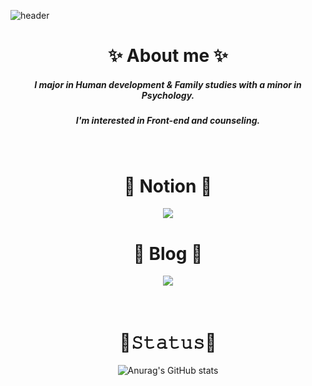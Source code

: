 ![header](https://capsule-render.vercel.app/api?type=waving&color=auto&height=150&section=header&text=&fontSize=90)

<div align="center">

<h1>✨ About me ✨</h1> 
  
<!-- ![Likelion](http://is.am/5yga) <img src="https://img.shields.io/badge/-K--Shield.Jr-blue"> <img src="https://img.shields.io/badge/-AISEC-lightgrey"> -->
<h5>I major in Human development & Family studies with a minor in Psychology.</h5>
<h5>I'm interested in Front-end and counseling.</h5>

<br>

<h1>📒 Notion 📒</h1>
<a href="https://faceted-dash-136.notion.site/cae46d7069cb49cfb46f9ebc82be73dc"><img src="https://img.shields.io/badge/Notion-000000?style=flat-square&logo=Notion&logoColor=white"/></a>
  
<br>

<h1>📗 Blog 📗</h1>
<a href="https://velog.io/@hamham"><img src="https://img.shields.io/badge/velog-1DBF73?style=flat-square&logo=Vimeo&logoColor=white"/></a>


  

  
<br>
<br>
 <br> 
<h1>📌𝚂𝚝𝚊𝚝𝚞𝚜📌</h1>

![Anurag's GitHub stats](https://github-readme-stats.vercel.app/api?username=biyamn&show_icons=true&theme=buefy)
